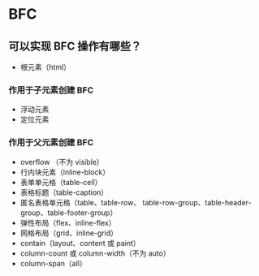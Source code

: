 # BFC

## 可以实现 BFC 操作有哪些？

- 根元素（html）

### 作用于子元素创建 BFC

- 浮动元素
- 定位元素

### 作用于父元素创建 BFC

- overflow （不为 visible）
- 行内块元素（inline-block）
- 表单单元格（table-cell）
- 表格标题（table-caption）
- 匿名表格单元格（table、table-row、 table-row-group、table-header-group、table-footer-group）
- 弹性布局（flex、inline-flex）
- 网格布局（grid、inline-grid）
- contain（layout、content 或 paint）
- column-count 或 column-width（不为 auto）
- column-span（all）
